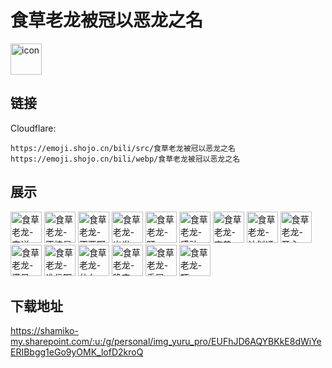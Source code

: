 # 食草老龙被冠以恶龙之名
<img src="https://emoji.shojo.cn/bili/src/食草老龙被冠以恶龙之名/icon.png" width="50" height="50" alt="icon">

## 链接
Cloudflare:
```
https://emoji.shojo.cn/bili/src/食草老龙被冠以恶龙之名
https://emoji.shojo.cn/bili/webp/食草老龙被冠以恶龙之名
```
## 展示
<img src="https://emoji.shojo.cn/bili/src/食草老龙被冠以恶龙之名/食草老龙-安详.png" width="50" height="50" alt="食草老龙-安详">
<img src="https://emoji.shojo.cn/bili/src/食草老龙被冠以恶龙之名/食草老龙-不愧是你.png" width="50" height="50" alt="食草老龙-不愧是你">
<img src="https://emoji.shojo.cn/bili/src/食草老龙被冠以恶龙之名/食草老龙-不要啊.png" width="50" height="50" alt="食草老龙-不要啊">
<img src="https://emoji.shojo.cn/bili/src/食草老龙被冠以恶龙之名/食草老龙-出发.png" width="50" height="50" alt="食草老龙-出发">
<img src="https://emoji.shojo.cn/bili/src/食草老龙被冠以恶龙之名/食草老龙-盯.png" width="50" height="50" alt="食草老龙-盯">
<img src="https://emoji.shojo.cn/bili/src/食草老龙被冠以恶龙之名/食草老龙-感动.png" width="50" height="50" alt="食草老龙-感动">
<img src="https://emoji.shojo.cn/bili/src/食草老龙被冠以恶龙之名/食草老龙-害羞.png" width="50" height="50" alt="食草老龙-害羞">
<img src="https://emoji.shojo.cn/bili/src/食草老龙被冠以恶龙之名/食草老龙-计划通.png" width="50" height="50" alt="食草老龙-计划通">
<img src="https://emoji.shojo.cn/bili/src/食草老龙被冠以恶龙之名/食草老龙-开心.png" width="50" height="50" alt="食草老龙-开心">
<img src="https://emoji.shojo.cn/bili/src/食草老龙被冠以恶龙之名/食草老龙-满足.png" width="50" height="50" alt="食草老龙-满足">
<img src="https://emoji.shojo.cn/bili/src/食草老龙被冠以恶龙之名/食草老龙-谁信啊.png" width="50" height="50" alt="食草老龙-谁信啊">
<img src="https://emoji.shojo.cn/bili/src/食草老龙被冠以恶龙之名/食草老龙-什么.png" width="50" height="50" alt="食草老龙-什么">
<img src="https://emoji.shojo.cn/bili/src/食草老龙被冠以恶龙之名/食草老龙-晚安.png" width="50" height="50" alt="食草老龙-晚安">
<img src="https://emoji.shojo.cn/bili/src/食草老龙被冠以恶龙之名/食草老龙-委屈.png" width="50" height="50" alt="食草老龙-委屈">
<img src="https://emoji.shojo.cn/bili/src/食草老龙被冠以恶龙之名/食草老龙-吓.png" width="50" height="50" alt="食草老龙-吓">

## 下载地址

https://shamiko-my.sharepoint.com/:u:/g/personal/img_yuru_pro/EUFhJD6AQYBKkE8dWiYeERIBbgg1eGo9yOMK_lofD2kroQ